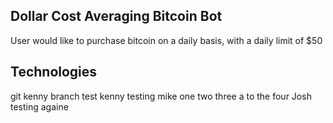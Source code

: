 ## Dollar Cost Averaging Bitcoin Bot
User would like to purchase bitcoin on a daily basis, with a daily limit of $50 
## Technologies

git kenny branch test 
kenny testing mike one two three a to the four 
Josh testing againe
